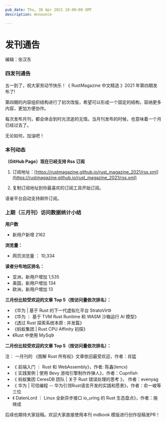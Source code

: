 ```yaml
---
pub_date: Thu, 30 Apr 2021 18:00:00 GMT
description: Announce

---
```


# 发刊通告

编辑：张汉东

### 四发刊通告

五一到了，祝大家劳动节快乐！《 RustMagazine 中文精选 》2021 年第四期发布了! 

第四期的内容组织结构进行了初次改版，希望可以形成一个固定的结构，容纳更多内容，更加方便协作。

每次发布月刊，都会体会到时光流逝的无情。当月刊发布的时候，也意味着一个月已经过去了。

无论如何，加油吧！

### 本刊动态

**（GitHub Page）现在已经支持 Rss 订阅**

1. 订阅地址：[https://rustmagazine.github.io/rust_magazine_2021/rss.xml](https://rustmagazine.github.io/rust_magazine_2021/rss.xml)

2. 复制订阅地址到你最喜欢的订阅工具开始订阅。

语雀平台自动支持邮件订阅。


### 上期（三月刊）访问数据统计小结

**用户数**

- 新用户新增 2162

**浏览量：**

- 网页浏览量 ： 10,334

**读者分布地区排名：**

- 亚洲，新用户增加 1,535
- 美国，新用户增加 134
- 欧洲，新用户增加 13

**三月份比较受欢迎的文章 Top 5（按访问量依次排名）：**

- 《华为 | 基于 Rust 的下一代虚拟化平台 StratoVirt》
- 《华为 ｜ 基于 TVM Rust Runtime 和 WASM 沙箱运行 AI 模型》
- 《透过 Rust 探索系统本原 : 并发篇》
- 《蚂蚁集团 | Rust CPU Affinity 初探》
- 《Rust 中使用 MySql》


**二月份比较受欢迎的文章 Top 5（按访问量依次排名）：**

注： 一月刊的 《图解 Rust 所有权》文章依旧最受欢迎，作者：肖猛 

- 《 前端入门 ｜ Rust 和 WebAssembly》，作者: 陈鑫(lencx)
- 《 实践案例 | 使用 Bevy 游戏引擎制作炸弹人》，作者：Cupnfish
- 《 蚂蚁集团 CeresDB 团队 | 关于 Rust 错误处理的思考 》， 作者：evenyag
- 《 华为 | 可信编程 -- 华为引领Rust语言开发的实践和愿景》，作者：俞一峻等三位
- 《 DatenLord ｜ Linux 全新异步接口 io_uring 的 Rust 生态盘点》，作者：施继成

后续也期待大家投稿。欢迎大家直接使用本刊 mdbook 模版进行创作投稿发PR！

